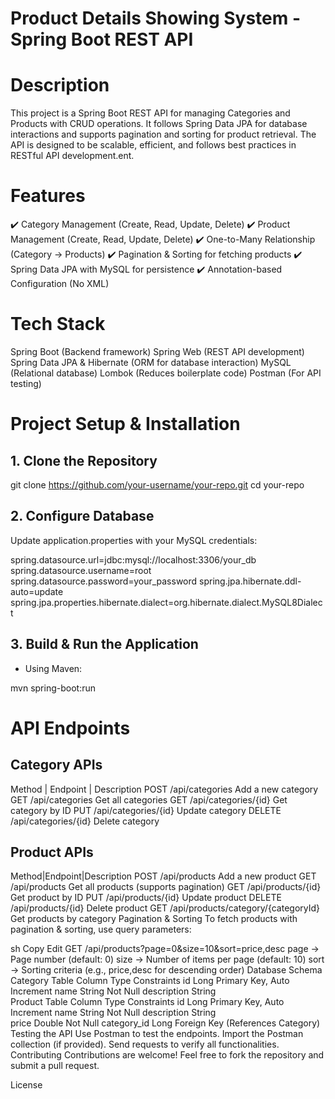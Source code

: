 # Product Details Showing System - Spring Boot REST API

# Description
This project is a Spring Boot REST API for managing Categories and Products with CRUD operations. It follows Spring Data JPA for database interactions and supports pagination and sorting for product retrieval. The API is designed to be scalable, efficient, and follows best practices in RESTful API development.ent.

# Features
✔️ Category Management (Create, Read, Update, Delete)
✔️ Product Management (Create, Read, Update, Delete)
✔️ One-to-Many Relationship (Category → Products)
✔️ Pagination & Sorting for fetching products
✔️ Spring Data JPA with MySQL for persistence
✔️ Annotation-based Configuration (No XML)

# Tech Stack
Spring Boot (Backend framework)
Spring Web (REST API development)
Spring Data JPA & Hibernate (ORM for database interaction)
MySQL (Relational database)
Lombok (Reduces boilerplate code)
Postman (For API testing)

# Project Setup & Installation
## 1. Clone the Repository
git clone https://github.com/your-username/your-repo.git
cd your-repo

## 2. Configure Database
Update application.properties with your MySQL credentials:

spring.datasource.url=jdbc:mysql://localhost:3306/your_db
spring.datasource.username=root
spring.datasource.password=your_password
spring.jpa.hibernate.ddl-auto=update
spring.jpa.properties.hibernate.dialect=org.hibernate.dialect.MySQL8Dialect

## 3. Build & Run the Application
- Using Maven:

mvn spring-boot:run

# API Endpoints
## Category APIs
Method | Endpoint |	Description
POST	/api/categories	Add a new category
GET	/api/categories	Get all categories
GET	/api/categories/{id}	Get category by ID
PUT	/api/categories/{id}	Update category
DELETE	/api/categories/{id}	Delete category

## Product APIs
Method|Endpoint|Description
POST	/api/products	Add a new product
GET	/api/products	Get all products (supports pagination)
GET	/api/products/{id}	Get product by ID
PUT	/api/products/{id}	Update product
DELETE	/api/products/{id}	Delete product
GET	/api/products/category/{categoryId}	Get products by category
Pagination & Sorting
To fetch products with pagination & sorting, use query parameters:

sh
Copy
Edit
GET /api/products?page=0&size=10&sort=price,desc
page → Page number (default: 0)
size → Number of items per page (default: 10)
sort → Sorting criteria (e.g., price,desc for descending order)
Database Schema
Category Table
Column	Type	Constraints
id	Long	Primary Key, Auto Increment
name	String	Not Null
description	String	
Product Table
Column	Type	Constraints
id	Long	Primary Key, Auto Increment
name	String	Not Null
description	String	
price	Double	Not Null
category_id	Long	Foreign Key (References Category)
Testing the API
Use Postman to test the endpoints.
Import the Postman collection (if provided).
Send requests to verify all functionalities.
Contributing
Contributions are welcome! Feel free to fork the repository and submit a pull request.

License
